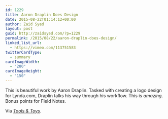 ```yaml
---
id: 1229
title: Aaron Draplin Does Design
date: 2015-08-22T01:14:12+00:00
author: Zaid Syed
layout: post
guid: http://zaidsyed.com/?p=1229
permalink: /2015/08/22/aaron-draplin-does-design/
linked_list_url:
  - https://vimeo.com/113751583
twitterCardType:
  - summary
cardImageWidth:
  - "280"
cardImageHeight:
  - "150"
---
```

This is beautiful work by Aaron Draplin. Tasked with creating a logo design for Lynda.com, Draplin talks his way through his workflow. This is _amazing_. Bonus points for Field Notes.



Via _[Tools & Toys](http://toolsandtoys.net/editorials/fiery-ladders-night-sky-meditations-and-the-ethics-of-ad-blocking/)_.